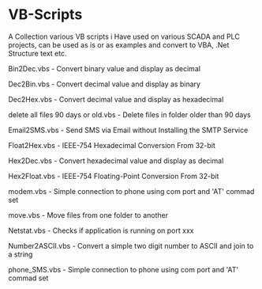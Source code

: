 # VB-Scripts

A Collection various VB scripts i Have used on various SCADA and PLC projects, can be used as is or as examples and convert to VBA, .Net Structure text etc.


Bin2Dec.vbs - Convert binary value and display as decimal

Dec2Bin.vbs - Convert decimal value and display as binary

Dec2Hex.vbs - Convert decimal value and display as hexadecimal

delete all files 90 days or old.vbs - Delete files in folder older than 90 days 

Email2SMS.vbs - Send SMS via Email without Installing the SMTP Service

Float2Hex.vbs - IEEE-754 Hexadecimal Conversion From 32-bit 

Hex2Dec.vbs - Convert hexadecimal value and display as decimal

Hex2Float.vbs - IEEE-754 Floating-Point Conversion From 32-bit  

modem.vbs - Simple connection to phone using com port and 'AT' commad set

move.vbs - Move files from one folder to another 

Netstat.vbs - Checks if application is running on port xxx

Number2ASCII.vbs - Convert a simple two digit number to ASCII and join to a string

phone_SMS.vbs - Simple connection to phone using com port and 'AT' commad set 

